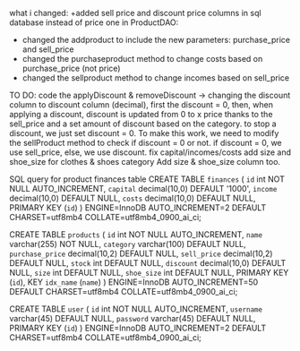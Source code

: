 what i changed: +added sell price and discount price columns in sql database instead of price one
in ProductDAO:
+ changed the addproduct to include the new parameters: purchase_price and sell_price
+ changed the purchaseproduct method to change costs based on purchase_price (not price) 
+ changed the sellproduct method to change incomes based on sell_price


TO DO:
code the applyDiscount & removeDiscount -> changing the discount column to discount column (decimal), first the discount = 0, then, when applying a discount, discount is updated from 0 to x price thanks to the sell_price and a set amount of discount based on the category. to stop a discount, we just set discount = 0.
To make this work, we need to modify the sellProduct method to check if discount = 0 or not. if discount = 0, we use sell_price, else, we use discount.
fix capital/incomes/costs
add size and shoe_size for clothes & shoes category
Add size & shoe_size column too. 

SQL query for product finances table
CREATE TABLE `finances` (
  `id` int NOT NULL AUTO_INCREMENT,
  `capital` decimal(10,0) DEFAULT '1000',
  `income` decimal(10,0) DEFAULT NULL,
  `costs` decimal(10,0) DEFAULT NULL,
  PRIMARY KEY (`id`)
) ENGINE=InnoDB AUTO_INCREMENT=2 DEFAULT CHARSET=utf8mb4 COLLATE=utf8mb4_0900_ai_ci;

CREATE TABLE `products` (
  `id` int NOT NULL AUTO_INCREMENT,
  `name` varchar(255) NOT NULL,
  `category` varchar(100) DEFAULT NULL,
  `purchase_price` decimal(10,2) DEFAULT NULL,
  `sell_price` decimal(10,2) DEFAULT NULL,
  `stock` int DEFAULT NULL,
  `discount` decimal(10,0) DEFAULT NULL,
  `size` int DEFAULT NULL,
  `shoe_size` int DEFAULT NULL,
  PRIMARY KEY (`id`),
  KEY `idx_name` (`name`)
) ENGINE=InnoDB AUTO_INCREMENT=50 DEFAULT CHARSET=utf8mb4 COLLATE=utf8mb4_0900_ai_ci;

CREATE TABLE `user` (
  `id` int NOT NULL AUTO_INCREMENT,
  `username` varchar(45) DEFAULT NULL,
  `password` varchar(45) DEFAULT NULL,
  PRIMARY KEY (`id`)
) ENGINE=InnoDB AUTO_INCREMENT=2 DEFAULT CHARSET=utf8mb4 COLLATE=utf8mb4_0900_ai_ci;
